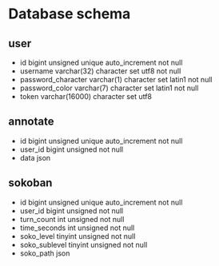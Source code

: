 # Database schema

## user
  - id bigint unsigned unique auto_increment not null
  - username varchar(32) character set utf8 not null
  - password_character varchar(1) character set latin1 not null
  - password_color varchar(7) character set latin1 not null
  - token varchar(16000) character set utf8

## annotate
  - id bigint unsigned unique auto_increment not null
  - user_id bigint unsigned not null
  - data json

## sokoban
  - id bigint unsigned unique auto_increment not null
  - user_id bigint unsigned not null
  - turn_count int unsigned not null
  - time_seconds int unsigned not null
  - soko_level tinyint unsigned not null
  - soko_sublevel tinyint unsigned not null
  - soko_path json
